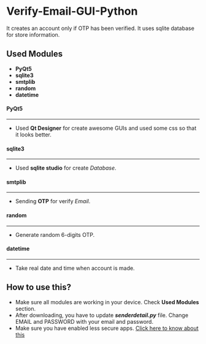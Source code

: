 # Verify-Email-GUI-Python
It creates an account only if OTP has been verified. It uses sqlite database for store information.

## Used Modules
* **PyQt5**
* **sqlite3**
* **smtplib**
* **random**
* **datetime**

#### PyQt5
----
* Used **Qt Designer** for create awesome GUIs and used some css so that it looks better.

#### sqlite3
----
* Used **sqlite studio** for create *Database*.

#### smtplib
----
* Sending **OTP** for verify _Email_.

#### random
----
* Generate random 6-digits OTP. 

#### datetime
----
* Take real date and time when account is made.

## How to use this?
* Make sure all modules are working in your device. Check **Used Modules** section.
* After downloading, you have to update ***senderdetail.py*** file. Change EMAIL and PASSWORD with your email and password.
* Make sure you have enabled less secure apps. [Click here to know about this](!https://support.google.com/accounts/answer/6010255?hl=en#:~:text=If%20an%20app%20or%20site,helps%20keep%20your%20account%20safe.)
